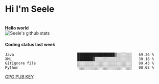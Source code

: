 <h1>Hi I'm Seele</h1>
<br>
<b> Hello world</b>
<br>
<img src="https://github-readme-stats.vercel.app/api?username=Seele0oO&show_icons=true&icon_color=0366d6&bg_color=ffffff&hide_title=true&hide=contribs&include_all_commits=true" alt="Seele's github stats"/>
<br>

<h4>Coding status last week </h4>

<!--START_SECTION:waka-->

```text
Java                             █████████████████▒░░░░░░░   69.36 %
XML                              ███████▓░░░░░░░░░░░░░░░░░   30.18 %
GitIgnore file                   ░░░░░░░░░░░░░░░░░░░░░░░░░   00.43 %
Python                           ░░░░░░░░░░░░░░░░░░░░░░░░░   00.02 %
```

<!--END_SECTION:waka-->



[GPG PUB KEY](https://keys.openpgp.org/vks/v1/by-fingerprint/3FCE91BF5B9666B55B67213C4C57B7824A5B6680)

